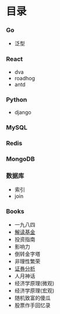 # 目录
### Go

  - 泛型

### React

  - dva
  - roadhog
  - antd

### Python

  - django

### MySQL
### Redis
### MongoDB
### 数据库

  - 索引
  - join

### Books

  - 一九八四
  - [解读基金](解读基金.md)
  - 投资指南
  - 影响力
  - 倒转金字塔
  - 非理性繁荣
  - [证券分析](证券分析.md)
  - 人月神话
  - 经济学原理(微观)
  - 经济学原理(宏观)
  - 随机致富的傻瓜
  - 股票作手回忆录
